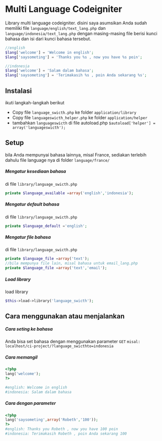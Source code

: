 # Multi Language Codeigniter
Library multi language codeigniter.
disini saya asumsikan Anda sudah memiliki file `language/english/text_lang.php` dan `language/indonesia/text_lang.php`
dengan masing-masing file berisi kunci bahasa dan isi dari kunci bahasa tersebut.
```php
//english
$lang['welcome'] = 'Welcome in english';
$lang['saysometing'] = 'Thanks you %s , now you have %s poin';
```
```php
//indonesia
$lang['welcome'] = 'Salam dalam bahasa';
$lang['saysometing'] = 'Terimakasih %s , poin Anda sekarang %s';
```

## Instalasi
ikuti langkah-langkah berikut
- Copy file `language_swicth.php` ke folder `application/library` 
- Copy file `languageswicth_helper.php` ke folder `application/helper`
- tambahkan `languageswicth` di file autoload.php `$autoload['helper'] = array('languageswicth');`

## Setup
bila Anda mempunyai bahasa lainnya, misal France, sediakan terlebih dahulu file language nya di folder `language/france/`
##### Mengatur kesediaan bahasa
di file `library/language_swicth.php` 
```php
private $language_available =array('english','indonesia');
````
##### Mengatur default bahasa
di file `library/language_swicth.php` 
```php
private $language_default ='english';
````
##### Mengatur file bahasa
di file `library/language_swicth.php` 
```php
private $language_file =array('text');
//bila mempunya file lain, misal bahasa untuk email_lang.php
private $language_file =array('text','email');
````

##### Load library
load library
```php
$this->load->library('language_swicth');
````

## Cara menggunakan atau menjalankan
##### Cara seting ke bahasa
Anda bisa set bahasa dengan menggunakan parameter `GET` 
`misal: localhost/ci-project/?language_swicthto=indonesia `
##### Cara memangil
```php
<?php 
lang('welcome'); 
?>

#english: Welcome in english
#indonesia: Salam dalam bahasa
```
##### Cara dengan parameter
```php
<?php 
lang('saysometing',array('Robeth','100')); 
?>
#english: Thanks you Robeth , now you have 100 poin
#indonesia: Terimakasih Robeth , poin Anda sekarang 100
```
